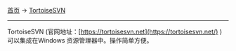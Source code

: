 
[首页](/software) -> [TortoiseSVN](/software/tortoisesvn)

---

TortoiseSVN (官网地址：[https://tortoisesvn.net](https://tortoisesvn.net/) ) 可以集成在Windows 资源管理器中。操作简单方便。
